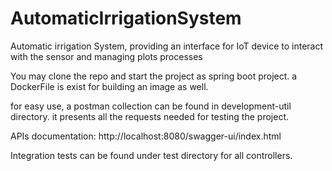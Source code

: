 # AutomaticIrrigationSystem
Automatic irrigation System, providing an interface for IoT device to interact with the sensor and managing plots processes

You may clone the repo and start the project as spring boot project. a DockerFile is exist for building an image as well.

for easy use, a postman collection can be found in development-util directory. it presents all the requests needed for testing the project.

APIs documentation: http://localhost:8080/swagger-ui/index.html

Integration tests can be found under test directory for all controllers.